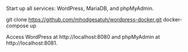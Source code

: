 Start up all services: WordPress, MariaDB, and phpMyAdmin. 

   git clone https://github.com/mhodgesatuh/wordpress-docker.git
   docker-compose up

Access WordPress at http://localhost:8080 and phpMyAdmin at http://localhost:8081.
